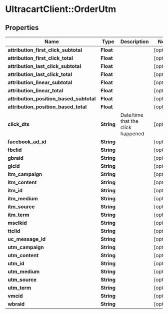 # UltracartClient::OrderUtm

## Properties
Name | Type | Description | Notes
------------ | ------------- | ------------- | -------------
**attribution_first_click_subtotal** | **Float** |  | [optional] 
**attribution_first_click_total** | **Float** |  | [optional] 
**attribution_last_click_subtotal** | **Float** |  | [optional] 
**attribution_last_click_total** | **Float** |  | [optional] 
**attribution_linear_subtotal** | **Float** |  | [optional] 
**attribution_linear_total** | **Float** |  | [optional] 
**attribution_position_based_subtotal** | **Float** |  | [optional] 
**attribution_position_based_total** | **Float** |  | [optional] 
**click_dts** | **String** | Date/time that the click happened | [optional] 
**facebook_ad_id** | **String** |  | [optional] 
**fbclid** | **String** |  | [optional] 
**gbraid** | **String** |  | [optional] 
**glcid** | **String** |  | [optional] 
**itm_campaign** | **String** |  | [optional] 
**itm_content** | **String** |  | [optional] 
**itm_id** | **String** |  | [optional] 
**itm_medium** | **String** |  | [optional] 
**itm_source** | **String** |  | [optional] 
**itm_term** | **String** |  | [optional] 
**msclkid** | **String** |  | [optional] 
**ttclid** | **String** |  | [optional] 
**uc_message_id** | **String** |  | [optional] 
**utm_campaign** | **String** |  | [optional] 
**utm_content** | **String** |  | [optional] 
**utm_id** | **String** |  | [optional] 
**utm_medium** | **String** |  | [optional] 
**utm_source** | **String** |  | [optional] 
**utm_term** | **String** |  | [optional] 
**vmcid** | **String** |  | [optional] 
**wbraid** | **String** |  | [optional] 


